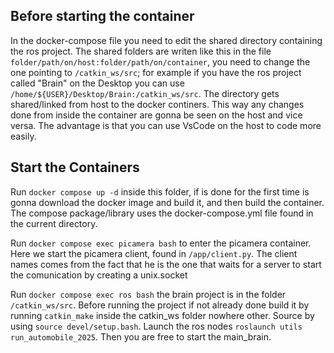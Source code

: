 ## Before starting the container
In the docker-compose file you need to edit the shared directory containing the ros project. The shared folders are writen like this in the file ```folder/path/on/host:folder/path/on/container```, you need to change the one pointing to ```/catkin_ws/src```; for example if you have the ros project called "Brain" on the Desktop you can use ```/home/${USER}/Desktop/Brain:/catkin_ws/src```. The directory gets shared/linked from host to the docker continers. This way any changes done from inside the container are gonna be seen on the host and vice versa. The advantage is that you can use VsCode on the host to code more easily.

## Start the Containers

Run ```docker compose up -d``` inside this folder, if is done for the first time is gonna download the docker image and build it, and then build the container. The compose package/library uses the docker-compose.yml file found in the current directory.

Run ```docker compose exec picamera bash``` to enter the picamera container. Here we start the picamera client, found in ```/app/client.py```. The client names comes from the fact that he is the one that waits for a server to start the comunication by creating a unix.socket

Run ```docker compose exec ros bash``` the brain project is in the folder ```/catkin_ws/src```. Before running the project if not already done build it by running ```catkin_make``` inside the catkin_ws folder nowhere other. Source by using ```source devel/setup.bash```. Launch the ros nodes ```roslaunch utils run_automobile_2025```. Then you are free to start the main_brain.
